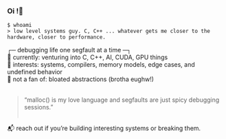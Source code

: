 ### Oi !👋

<!--
**segfaultscribe/segfaultscribe** is a ✨ _special_ ✨ repository because its `README.md` (this file) appears on your GitHub profile.

Here are some ideas to get you started:

- 🔭 I’m currently working on ...
- 🌱 I’m currently learning ...
- 👯 I’m looking to collaborate on ...
- 🤔 I’m looking for help with ...
- 💬 Ask me about ...
- 📫 How to reach me: ...
- 😄 Pronouns: ...
- ⚡ Fun fact: ...
-->
```
$ whoami
> low level systems guy. C, C++ ... whatever gets me closer to the hardware, closer to performance.
```
┌─ debugging life one segfault at a time ─┐<br>
🔧 currently: venturing into C, C++, AI, CUDA, GPU things<br>
🧠 interests: systems, compilers, memory models, edge cases, and undefined behavior<br>
🚫 not a fan of: bloated abstractions (brotha eughw!)<br><br>


> “malloc() is my love language and segfaults are just spicy debugging sessions.” <br><br>

📬 reach out if you’re building interesting systems or breaking them.


